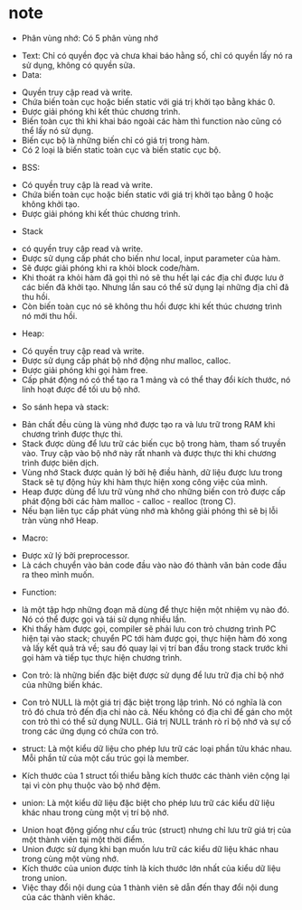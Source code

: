 # note
* Phân vùng nhớ: Có 5 phân vùng nhớ
- Text: Chỉ có quyền đọc và chưa khai báo hằng số, chỉ có quyền lấy nó ra sử dụng, không có quyền sửa.
- Data:
+ Quyền truy cập read và write.
+ Chứa biến toàn cục hoặc biến static với giá trị khởi tạo bằng khác 0.
+ Được giải phóng khi kết thúc chương trình.
+ Biến toàn cục thì khi khai báo ngoài các hàm thì function nào cũng có thể lấy nó sử dụng.
+ Biến cục bộ là những biến chỉ có giá trị trong hàm.
+ Có 2 loại là biến static toàn cục và biến static cục bộ.
- BSS:
+ Có quyền truy cập là read và write.
+ Chứa biến toàn cục hoặc biến static với giá trị khởi tạo bằng 0 hoặc không khởi tạo.
+ Được giải phóng khi kết thúc chương trình.
- Stack
+ có quyền truy cập read và write.
+ Được sử dụng cấp phát cho biến như local, input parameter của hàm.
+ Sẽ được giải phóng khi ra khỏi block code/hàm.
+ Khi thoát ra khỏi hàm đã gọi thì nó sẽ thu hết lại các địa chỉ được lưu ở các biến đã khởi tạo.
Nhưng lần sau có thể sử dụng lại những địa chỉ đã thu hồi.
+ Còn biến toàn cục nó sẽ không thu hồi được khi kết thúc chương trình nó mới thu hồi.
- Heap:
+ Có quyền truy cập read và write.
+ Được sử dụng cấp phát bộ nhớ động như malloc, calloc.
+ Được giải phóng khi gọi hàm free.
+ Cấp phát động nó có thể tạo ra 1 mảng và có thể thay đổi kích thước, nó linh hoạt được để tối ưu bộ nhớ.
- So sánh hepa và stack:
+ Bản chất đều cùng là vùng nhớ được tạo ra và lưu trữ trong RAM khi chương trình được thực thi.
+	Stack được dùng để lưu trữ các biến cục bộ trong hàm, tham số truyền vào.
Truy cập vào bộ nhớ này rất nhanh và được thực thi khi chương trình được biên dịch.
+ Vùng nhớ Stack được quản lý bởi hệ điều hành, dữ liệu được lưu trong Stack sẽ tự động hủy khi hàm thực hiện xong công việc của mình.
+ Heap được dùng để lưu trữ vùng nhớ cho những biến con trỏ được cấp phát động bởi các hàm malloc - calloc - realloc (trong C). 
+	Nếu bạn liên tục cấp phát vùng nhớ mà không giải phóng thì sẽ bị lỗi tràn vùng nhớ Heap.
* Macro:
- Được xử lý bởi preprocessor.
- Là cách chuyển vào bản code đầu vào nào đó thành văn bản code đầu ra theo mình muốn.
* Function:
- là một tập hợp những đoạn mã dùng để thực hiện một nhiệm vụ nào đó. Nó có thể được gọi và tái sử dụng nhiều lần.
- Khi thấy hàm được gọi, compiler sẽ phải lưu con trỏ chương trình PC hiện tại vào stack; chuyển PC tới hàm được gọi, 
thực hiện hàm đó xong và lấy kết quả trả về; sau đó quay lại vị trí ban đầu trong stack trước khi gọi hàm và tiếp tục thực hiện chương trình.
* Con trỏ: là những biến đặc biệt được sử dụng để lưu trữ địa chỉ bộ nhớ của những biến khác.
- Con trỏ NULL là một giá trị đặc biệt trong lập trình. Nó có nghĩa là con trỏ đó chưa trỏ đến địa chỉ nào cả.
Nếu không có địa chỉ để gán cho một con trỏ thì có thể sử dụng NULL. Giá trị NULL tránh rò rỉ bộ nhớ và sự cố trong các ứng dụng có chứa con trỏ.
* struct: Là một kiểu dữ liệu cho phép lưu trữ các loại phần tửu khác nhau. Mỗi phần tử của một cấu trúc gọi là member.
- Kích thước của 1 struct tối thiểu bằng kích thước các thành viên cộng lại tại vì còn phụ thuộc vào bộ nhớ đệm.
* union: Là một kiểu dữ liệu đặc biệt cho phép lưu trữ các kiểu dữ liệu khác nhau trong cùng một vị trí bộ nhớ. 
- Union hoạt động giống như cấu trúc (struct) nhưng chỉ lưu trữ giá trị của một thành viên tại một thời điểm.
- Union được sử dụng khi bạn muốn lưu trữ các kiểu dữ liệu khác nhau trong cùng một vùng nhớ.
- Kích thước của union được tính là kích thước lớn nhất của kiểu dữ liệu trong union. 
- Việc thay đổi nội dung của 1 thành viên sẽ dẫn đến thay đổi nội dung của các thành viên khác.
